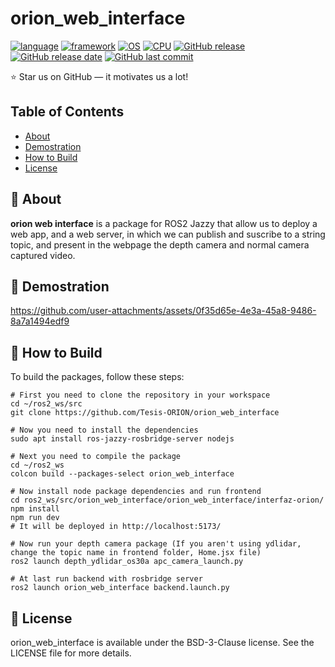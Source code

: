 # orion_web_interface
[![language](https://img.shields.io/badge/language-react-239120)](#)
[![framework](https://img.shields.io/badge/framework-astro-239120)](#)
[![OS](https://img.shields.io/badge/OS-Ubuntu_24.04-0078D4)](#)
[![CPU](https://img.shields.io/badge/CPU-x86%2C%20x64%2C%20ARM%2C%20ARM64-FF8C00)](#)
[![GitHub release](https://img.shields.io/badge/release-v2.0.15-4493f8)](#)
[![GitHub release date](https://img.shields.io/badge/release_date-february_2025-96981c)](#)
[![GitHub last commit](https://img.shields.io/badge/last_commit-april_2025-96981c)](#)

⭐ Star us on GitHub — it motivates us a lot!

## Table of Contents
- [About](#-about)
- [Demostration](#-demostration)
- [How to Build](#-how-to-build)
- [License](#-license)

## 🚀 About

**orion web interface** is a package for ROS2 Jazzy that allow us to deploy a web app, and a web server, in which we can publish and suscribe to a string topic, and present in the webpage the depth camera and normal camera captured video.

## 🎥 Demostration
https://github.com/user-attachments/assets/0f35d65e-4e3a-45a8-9486-8a7a1494edf9

## 📝 How to Build

To build the packages, follow these steps:

```shell
# First you need to clone the repository in your workspace
cd ~/ros2_ws/src
git clone https://github.com/Tesis-ORION/orion_web_interface

# Now you need to install the dependencies
sudo apt install ros-jazzy-rosbridge-server nodejs

# Next you need to compile the package
cd ~/ros2_ws
colcon build --packages-select orion_web_interface

# Now install node package dependencies and run frontend
cd ros2_ws/src/orion_web_interface/orion_web_interface/interfaz-orion/
npm install
npm run dev
# It will be deployed in http://localhost:5173/

# Now run your depth camera package (If you aren't using ydlidar, change the topic name in frontend folder, Home.jsx file)
ros2 launch depth_ydlidar_os30a apc_camera_launch.py

# At last run backend with rosbridge server
ros2 launch orion_web_interface backend.launch.py
```

## 📃 License

orion_web_interface is available under the BSD-3-Clause license. See the LICENSE file for more details.
